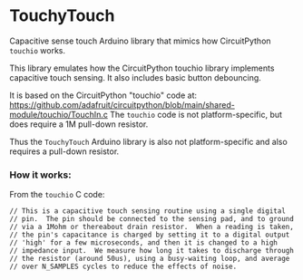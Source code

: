 # TouchyTouch

Capacitive sense touch Arduino library that mimics how CircuitPython `touchio` works.

This library emulates how the CircuitPython touchio library implements capacitive touch sensing.
It also includes basic button debouncing.

It is based on the CircuitPython "touchio" code at: https://github.com/adafruit/circuitpython/blob/main/shared-module/touchio/TouchIn.c
The `touchio` code is not platform-specific, but does require a 1M pull-down resistor.

Thus the `TouchyTouch` Arduino library is also not platform-specific and also requires a pull-down resistor.

### How it works:

From the `touchio` C code:
```
// This is a capacitive touch sensing routine using a single digital
// pin.  The pin should be connected to the sensing pad, and to ground
// via a 1Mohm or thereabout drain resistor.  When a reading is taken,
// the pin's capacitance is charged by setting it to a digital output
// 'high' for a few microseconds, and then it is changed to a high
// impedance input.  We measure how long it takes to discharge through
// the resistor (around 50us), using a busy-waiting loop, and average
// over N_SAMPLES cycles to reduce the effects of noise.
```
